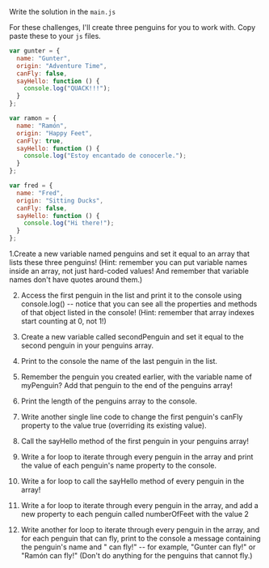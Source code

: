 Write the solution in the `main.js`


For these challenges, I'll create three penguins for you to work with. Copy paste these to your `js` files.

```js
var gunter = {
  name: "Gunter",
  origin: "Adventure Time",
  canFly: false,
  sayHello: function () {
    console.log("QUACK!!!");
  }
};

var ramon = {
  name: "Ramón",
  origin: "Happy Feet",
  canFly: true,
  sayHello: function () {
    console.log("Estoy encantado de conocerle.");
  }
};

var fred = {
  name: "Fred",
  origin: "Sitting Ducks",
  canFly: false,
  sayHello: function () {
    console.log("Hi there!");
  }
};
```
 1.Create a new variable named penguins and set it equal to an array that lists these three penguins! (Hint: remember you can put variable names inside an array, not just hard-coded values! And remember that variable names don't have quotes around them.)

 2. Access the first penguin in the list and print it to the console using console.log() -- notice that you can see all the properties and methods of that object listed in the console! (Hint: remember that array indexes start counting at 0, not 1!)

 3. Create a new variable called secondPenguin and set it equal to the second penguin in your penguins array.

 4. Print to the console the name of the last penguin in the list.

 5. Remember the penguin you created earlier, with the variable name of myPenguin? Add that penguin to the end of the penguins array!

 6. Print the length of the penguins array to the console.

 7. Write another single line code to change the first penguin's canFly property to the value true (overriding its existing value).

 8. Call the sayHello method of the first penguin in your penguins array!

 9. Write a for loop to iterate through every penguin in the array and print the value of each penguin's name property to the console.

 10. Write a for loop to call the sayHello method of every penguin in the array!

 11. Write a for loop to iterate through every penguin in the array, and add a new property to each penguin called numberOfFeet with the value 2

 12. Write another for loop to iterate through every penguin in the array, and for each penguin that can fly, print to the console a message containing the penguin's name and " can fly!" -- for example, "Gunter can fly!" or "Ramón can fly!" (Don't do anything for the penguins that cannot fly.)